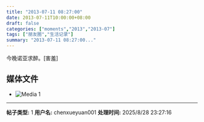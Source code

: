```yaml
---
title: "2013-07-11 08:27:00"
date: 2013-07-11T10:00:00+08:00
draft: false
categories: ["moments","2013","2013-07"]
tags: ["朋友圈","生活记录"]
summary: "2013-07-11 08:27:00..."
---
```


今晚诺亚求醉。[害羞]

## 媒体文件

- ![Media 1](/Moments/photos/2013-07-11/201307110827000.jpg)

---

**帖子类型:** 1
**用户名:** chenxueyuan001
**处理时间:** 2025/8/28 23:27:16